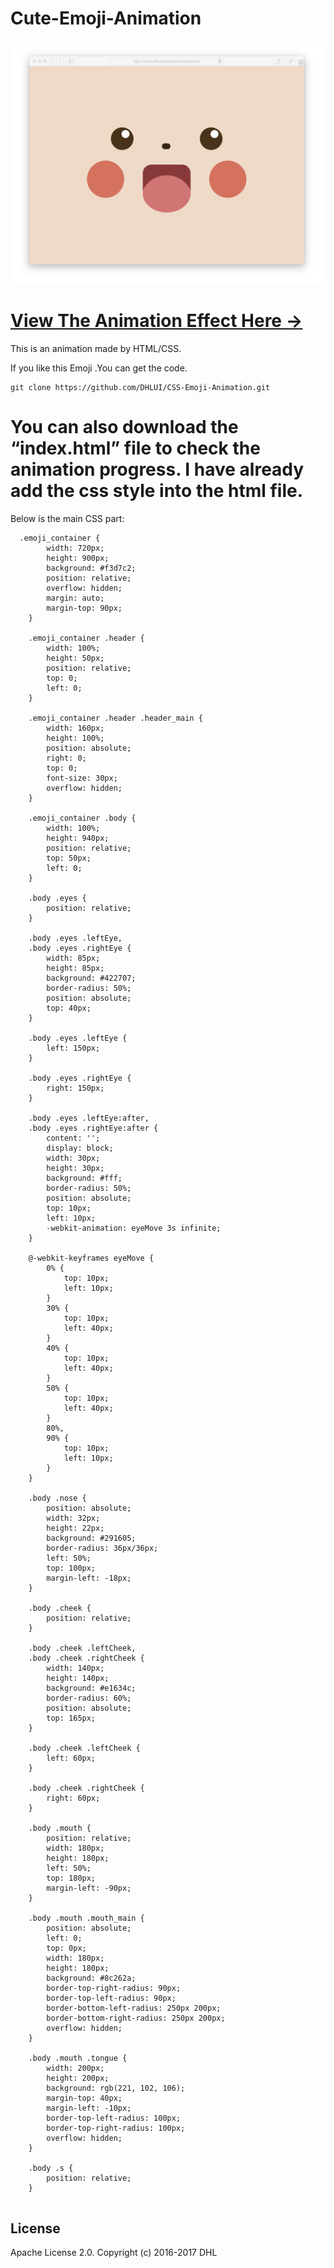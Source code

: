 # Cute-Emoji-Animation

![pic](https://raw.githubusercontent.com/DHLUI/CSS-Emoji-Animation/master/Cute-Emoji-Animation.png)


# [View The Animation Effect Here →](http://htmlpreview.github.io/?https://github.com/DHLUI/CSS-Emoji-Animation/blob/master/index.html)

This is an animation made by HTML/CSS.

If you like this Emoji .You can get the code.

```
git clone https://github.com/DHLUI/CSS-Emoji-Animation.git
```



# You can also download the “index.html” file to check the animation progress. I have already add the css style into the html file.


Below is the main CSS part:

```
  .emoji_container {
        width: 720px;
        height: 900px;
        background: #f3d7c2;
        position: relative;
        overflow: hidden;
        margin: auto;
        margin-top: 90px;
    }
    
    .emoji_container .header {
        width: 100%;
        height: 50px;
        position: relative;
        top: 0;
        left: 0;
    }
    
    .emoji_container .header .header_main {
        width: 160px;
        height: 100%;
        position: absolute;
        right: 0;
        top: 0;
        font-size: 30px;
        overflow: hidden;
    }
    
    .emoji_container .body {
        width: 100%;
        height: 940px;
        position: relative;
        top: 50px;
        left: 0;
    }
    
    .body .eyes {
        position: relative;
    }
    
    .body .eyes .leftEye,
    .body .eyes .rightEye {
        width: 85px;
        height: 85px;
        background: #422707;
        border-radius: 50%;
        position: absolute;
        top: 40px;
    }
    
    .body .eyes .leftEye {
        left: 150px;
    }
    
    .body .eyes .rightEye {
        right: 150px;
    }
    
    .body .eyes .leftEye:after,
    .body .eyes .rightEye:after {
        content: '';
        display: block;
        width: 30px;
        height: 30px;
        background: #fff;
        border-radius: 50%;
        position: absolute;
        top: 10px;
        left: 10px;
        -webkit-animation: eyeMove 3s infinite;
    }
    
    @-webkit-keyframes eyeMove {
        0% {
            top: 10px;
            left: 10px;
        }
        30% {
            top: 10px;
            left: 40px;
        }
        40% {
            top: 10px;
            left: 40px;
        }
        50% {
            top: 10px;
            left: 40px;
        }
        80%,
        90% {
            top: 10px;
            left: 10px;
        }
    }
    
    .body .nose {
        position: absolute;
        width: 32px;
        height: 22px;
        background: #291605;
        border-radius: 36px/36px;
        left: 50%;
        top: 100px;
        margin-left: -18px;
    }
    
    .body .cheek {
        position: relative;
    }
    
    .body .cheek .leftCheek,
    .body .cheek .rightCheek {
        width: 140px;
        height: 140px;
        background: #e1634c;
        border-radius: 60%;
        position: absolute;
        top: 165px;
    }
    
    .body .cheek .leftCheek {
        left: 60px;
    }
    
    .body .cheek .rightCheek {
        right: 60px;
    }
    
    .body .mouth {
        position: relative;
        width: 180px;
        height: 180px;
        left: 50%;
        top: 180px;
        margin-left: -90px;
    }
    
    .body .mouth .mouth_main {
        position: absolute;
        left: 0;
        top: 0px;
        width: 180px;
        height: 180px;
        background: #8c262a;
        border-top-right-radius: 90px;
        border-top-left-radius: 90px;
        border-bottom-left-radius: 250px 200px;
        border-bottom-right-radius: 250px 200px;
        overflow: hidden;
    }
    
    .body .mouth .tongue {
        width: 200px;
        height: 200px;
        background: rgb(221, 102, 106);
        margin-top: 40px;
        margin-left: -10px;
        border-top-left-radius: 100px;
        border-top-right-radius: 100px;
        overflow: hidden;
    }
    
    .body .s {
        position: relative;
    }
    
```      


## License

Apache License 2.0. Copyright (c) 2016-2017 DHL
    
